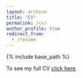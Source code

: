 ```yaml
---
layout: archive
title: "CV"
permalink: /cv/
author_profile: true
redirect_from:
  - /resume
---
```


{% include base_path %}

To see my full CV [click here](https://www.linkedin.com/in/padmapriya-s-/).
